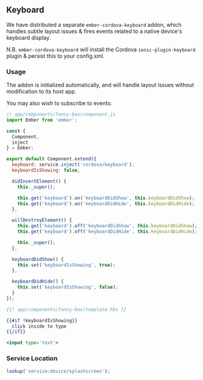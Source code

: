 ## Keyboard

We have distributed a separate `ember-cordova-keyboard` addon, which handles
subtle layout issues & fires events related to a native device's keyboard
display.

N.B. `ember-cordova-keyboard` will install the Cordova `ionic-plugin-keyboard`
plugin & persist this to your config.xml.

### Usage
The addon is initialized automatically, and will handle layout issues without
modification to its host app.

You may also wish to subscribe to events:
```js
// app/components/fancy-box/component.js
import Ember from 'ember';

const {
  Component,
  inject
} = Ember;

export default Component.extend({
  keyboard: service.inject('cordova/keyboard'),
  keyboardIsShowing: false,

  didInsertElement() {
    this._super();

    this.get('keyboard').on('keyboardDidShow', this.keyboardDidShow);
    this.get('keyboard').on('keyboardDidHide', this.keyboardDidHide);
  },

  willDestroyElement() {
    this.get('keyboard').off('keyboardDidShow', this.keyboardDidShow);
    this.get('keyboard').off('keyboardDidHide', this.keyboardDidHide);

    this._super();
  },

  keyboardDidShow() {
    this.set('keyboardIsShowing', true);
  },

  keyboardDidHide() {
    this.set('keyboardIsShowing', false);
  }
});
```

```hbs
{{! app/components/fancy-box/template.hbs }}

{{#if !keyboardIsShowing}}
  click inside to type
{{/if}}

<input type='text'>
```

### Service Location

```js
lookup('service:device/splashscreen');
```
